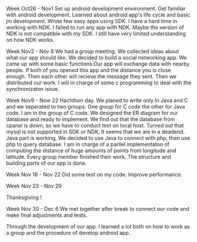 Week Oct26 - Nov1
Set up android development environment. Get familiar with android development. Learned about android app's life cycle
and basic jni development. Wrote few easy apps using SDK.
I have a hard time in working with NDK. I failed to run any app with NDK. Maybe the version of NDK is not compatible
with my SDK.
I still have very limited understanding on how NDK works.

Week Nov2 - Nov 8
We had a group meeting. We collected ideas about what our app should like. We decided to build a social networking app.
We came up with some basic functions.Our app will exchange data with nearby people. If both of you opened this app and
the distance you is close enough. Then each other will recieve the message they sent.
Then we distributed our work. I will in charge of some c programming to deal with the synchronizaton issue.

Week Nov9 - Now 22
Hachthon day.
We planed to write only In Java and C and we seperated to two groups. One group for C code the other for Java code.
I am in the group of C code. 
We designed the ER diagram for our database and ready to implement.
We find out that the database from cpanel is down, so we have to conduct test on local host.
Turned out that mysql is not supported in SDK or NDK, It seems that we are in a deadend.
Java part is working, We decided to use Java to connect with php, then use php to query database. I am in charge of
a parllel implementaton of computing the distance of huge amounts of  points from longitude and latitude.
Every group member finished their work.
The structure and building parts of our app is done.

Week Nov 16 - Nov 22
Did some test on my code. Improve performance.

Week Nov 23 - Nov 29

Thanksgiving !

Week Nov 30 - Dec 6
We met together after break to connect our code and make final adjustments and tests.

Through the development of our app. I learned a lot both on how to work as a group and the procedure of develop android app.
